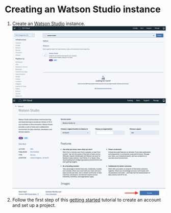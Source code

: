 # Creating an Watson Studio instance
1. Create an [Watson Studio](https://console.bluemix.net/catalog/services/watson-studio) instance.
![](catalog-watson-studio.png)
![](create-watson-studio.png)
1. Follow the first step of this [getting started](https://dataplatform.ibm.com/docs/content/getting-started/get-started.html)
tutorial to create an account and set up a project.